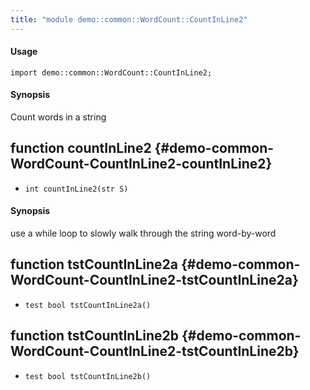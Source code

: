 ```yaml
---
title: "module demo::common::WordCount::CountInLine2"
---
```


#### Usage

`import demo::common::WordCount::CountInLine2;`

#### Synopsis

Count words in a string


## function countInLine2 {#demo-common-WordCount-CountInLine2-countInLine2}

* ``int countInLine2(str S)``

#### Synopsis

use a while loop to slowly walk through the string word-by-word

## function tstCountInLine2a {#demo-common-WordCount-CountInLine2-tstCountInLine2a}

* ``test bool tstCountInLine2a()``

## function tstCountInLine2b {#demo-common-WordCount-CountInLine2-tstCountInLine2b}

* ``test bool tstCountInLine2b()``

